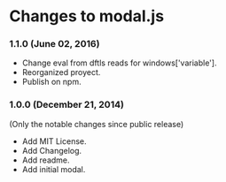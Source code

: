 # Changes to modal.js

### 1.1.0 (June 02, 2016)

* Change eval from dftls reads for windows['variable'].
* Reorganized proyect.
* Publish on npm.


### 1.0.0 (December 21, 2014)

(Only the notable changes since public release)

* Add MIT License.
* Add Changelog.
* Add readme.
* Add initial modal.

